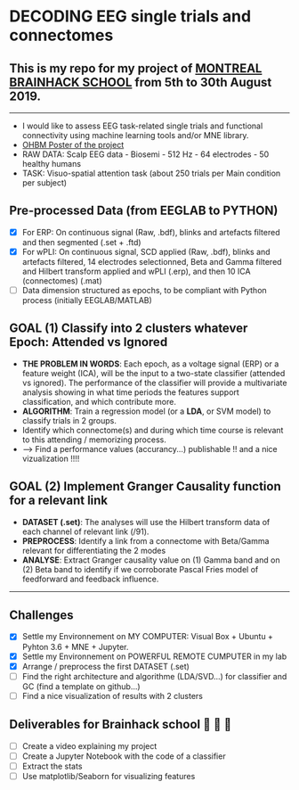 # DECODING EEG single trials and connectomes
## This is my repo for my project of [MONTREAL BRAINHACK SCHOOL](https://brainhackmtl.github.io/school2019/) from 5th to 30th August 2019.
***
* I would like to assess EEG task-related single trials and functional connectivity using machine learning tools and/or MNE library. 
* [OHBM Poster of the project](https://github.com/mtl-brainhack-school-2019/EEG_Connectivity_BrainHack_2019/blob/master/Anne_Monnier_OHBM_Connectomes.pdf "Poster")
* RAW DATA: Scalp EEG data - Biosemi - 512 Hz - 64 electrodes - 50 healthy humans 
* TASK: Visuo-spatial attention task (about 250 trials per Main condition per subject)

## Pre-processed Data (from EEGLAB to PYTHON)
- [X] For ERP: On continuous signal (Raw, .bdf), blinks and artefacts filtered and then segmented (.set + .ftd)
- [X] For wPLI:  On continuous signal, SCD applied (Raw, .bdf), blinks and artefacts filtered, 14 electrodes selectionned, Beta and Gamma filtered and Hilbert transform applied and wPLI (.erp), and then 10 ICA (connectomes) (.mat)
- [ ] Data dimension structured as epochs, to be compliant with Python process (initially EEGLAB/MATLAB)

## GOAL (1) Classify into 2 clusters whatever Epoch: Attended vs Ignored
* __THE PROBLEM IN WORDS__: Each epoch, as a voltage signal (ERP) or a feature weight (ICA), will be the input to a two-state classifier (attended vs ignored). The performance of the classifier will provide a multivariate analysis showing in what time periods the features support classification, and which contribute more.
* __ALGORITHM__: Train a regression model (or a __LDA__, or SVM model) to classify trials in 2 groups. 
* Identify which connectome(s) and during which time course is relevant to this attending / memorizing process.
* --> Find a performance values (accurancy...) publishable !! and a nice vizualization !!!!

## GOAL (2) Implement Granger Causality function for a relevant link
* __DATASET (.set)__: The analyses will use the Hilbert transform data of each channel of relevant link (/91).
* __PREPROCESS__: Identify a link from a connectome with Beta/Gamma relevant for differentiating the 2 modes
* __ANALYSE__: Extract Granger causality value on (1) Gamma band and on (2) Beta band to identify if we corroborate Pascal Fries model of feedforward and feedback influence.

- - - -

## Challenges 
- [X] Settle my Environnement on MY COMPUTER: Visual Box + Ubuntu + Pyhton 3.6 + MNE + Jupyter.
- [X] Settle my Environnement on POWERFUL REMOTE CUMPUTER in my lab
- [X] Arrange / preprocess the first DATASET (.set)
- [ ] Find the right architecture and algorithme (LDA/SVD...) for classifier and GC (find a template on github...)
- [ ] Find a nice visualization of results with 2 clusters

## Deliverables for Brainhack school :muscle: :muscle: :muscle:
- [ ] Create a video explaining my project
- [ ] Create a Jupyter Notebook with the code of a classifier
- [ ] Extract the stats
- [ ] Use matplotlib/Seaborn for visualizing features
